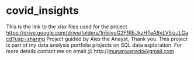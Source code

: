 # covid_insights
This is the link to the xlsx files used for the project
https://drive.google.com/drive/folders/1n5ijvuG2F1REJkzHTeA8vLV5izJLGacd?usp=sharing
Project guided by Alex the Anayst, Thank you.
This project is part of my data analysis portfolio projects on SQL data exploration.
For more details contact me on email @ http://munanwanedo@gmail.com
